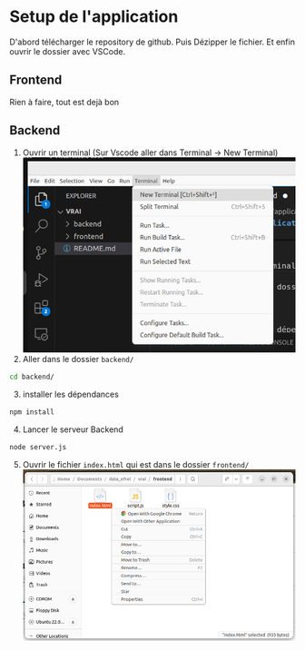 # Setup de l'application
D'abord télécharger le repository de github.
Puis Dézipper le fichier.
Et enfin ouvrir le dossier avec VSCode.
## Frontend

Rien à faire, tout est dejà bon

## Backend
1. Ouvrir un terminal (Sur Vscode aller dans Terminal -> New Terminal)
![alt text](image.png)
2. Aller dans le dossier `backend/`
```bash
cd backend/
```
3. installer les dépendances
```bash
npm install
```
4. Lancer le serveur Backend
```bash
node server.js
```
5. Ouvrir le fichier `index.html` qui est dans le dossier `frontend/`
![alt text](image-1.png)